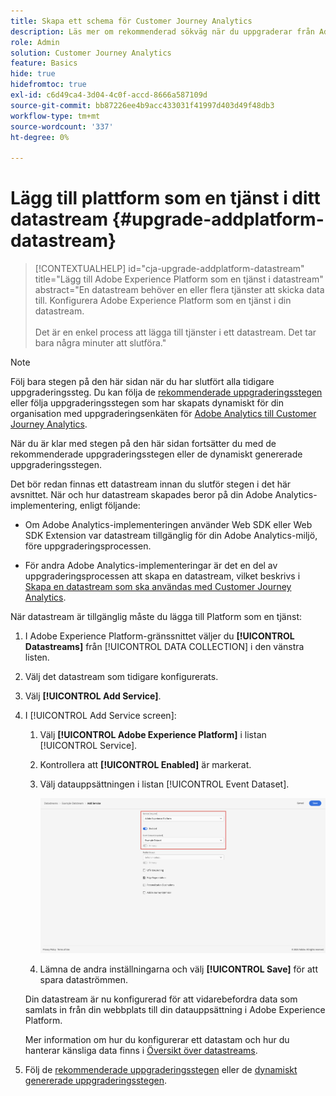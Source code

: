 ```yaml
---
title: Skapa ett schema för Customer Journey Analytics
description: Läs mer om rekommenderad sökväg när du uppgraderar från Adobe Analytics till Customer Journey Analytics
role: Admin
solution: Customer Journey Analytics
feature: Basics
hide: true
hidefromtoc: true
exl-id: c6d49ca4-3d04-4c0f-accd-8666a587109d
source-git-commit: bb87226ee4b9acc433031f41997d403d49f48db3
workflow-type: tm+mt
source-wordcount: '337'
ht-degree: 0%

---
```


# Lägg till plattform som en tjänst i ditt datastream {#upgrade-addplatform-datastream}

<!-- markdownlint-disable MD034 -->

>[!CONTEXTUALHELP]
>id="cja-upgrade-addplatform-datastream"
>title="Lägg till Adobe Experience Platform som en tjänst i datastream"
>abstract="En datastream behöver en eller flera tjänster att skicka data till. Konfigurera Adobe Experience Platform som en tjänst i din datastream.<br><br>Det är en enkel process att lägga till tjänster i ett datastream. Det tar bara några minuter att slutföra."

<!-- markdownlint-enable MD034 -->

>[!NOTE]
> 
>Följ bara stegen på den här sidan när du har slutfört alla tidigare uppgraderingssteg. Du kan följa de [rekommenderade uppgraderingsstegen](/help/getting-started/cja-upgrade/cja-upgrade-recommendations.md#recommended-upgrade-steps-for-most-organizations) eller följa uppgraderingsstegen som har skapats dynamiskt för din organisation med uppgraderingsenkäten för [Adobe Analytics till Customer Journey Analytics](https://gigazelle.github.io/cja-ttv/).
>
>När du är klar med stegen på den här sidan fortsätter du med de rekommenderade uppgraderingsstegen eller de dynamiskt genererade uppgraderingsstegen.

<!-- Should we single source this instead of duplicate it? The following steps were copied from: /help/data-ingestion/aepwebsdk.md-->

Det bör redan finnas ett datastream innan du slutför stegen i det här avsnittet. När och hur datastream skapades beror på din Adobe Analytics-implementering, enligt följande:

* Om Adobe Analytics-implementeringen använder Web SDK eller Web SDK Extension var datastream tillgänglig för din Adobe Analytics-miljö, före uppgraderingsprocessen.

* För andra Adobe Analytics-implementeringar är det en del av uppgraderingsprocessen att skapa en datastream, vilket beskrivs i [Skapa en datastream som ska användas med Customer Journey Analytics](/help/getting-started/cja-upgrade/cja-upgrade-datastream.md).

När datastream är tillgänglig måste du lägga till Platform som en tjänst:

1. I Adobe Experience Platform-gränssnittet väljer du **[!UICONTROL Datastreams]** från [!UICONTROL DATA COLLECTION] i den vänstra listen.

1. Välj det datastream som tidigare konfigurerats. <!--true?-->

1. Välj **[!UICONTROL Add Service]**.

1. I [!UICONTROL Add Service screen]:

   1. Välj **[!UICONTROL Adobe Experience Platform]** i listan [!UICONTROL Service].

   1. Kontrollera att **[!UICONTROL Enabled]** är markerat.

   1. Välj datauppsättningen i listan [!UICONTROL Event Dataset].

      ![Datastream AEP-tjänst](./assets/datastream-aep-service.png)

   1. Lämna de andra inställningarna och välj **[!UICONTROL Save]** för att spara dataströmmen.

   Din datastream är nu konfigurerad för att vidarebefordra data som samlats in från din webbplats till din datauppsättning i Adobe Experience Platform.

   Mer information om hur du konfigurerar ett datastam och hur du hanterar känsliga data finns i [Översikt över datastreams](https://experienceleague.adobe.com/docs/experience-platform/datastreams/overview.html).

1. Följ de [rekommenderade uppgraderingsstegen](/help/getting-started/cja-upgrade/cja-upgrade-recommendations.md#recommended-upgrade-steps-for-most-organizations) eller de [dynamiskt genererade uppgraderingsstegen](https://gigazelle.github.io/cja-ttv/).

